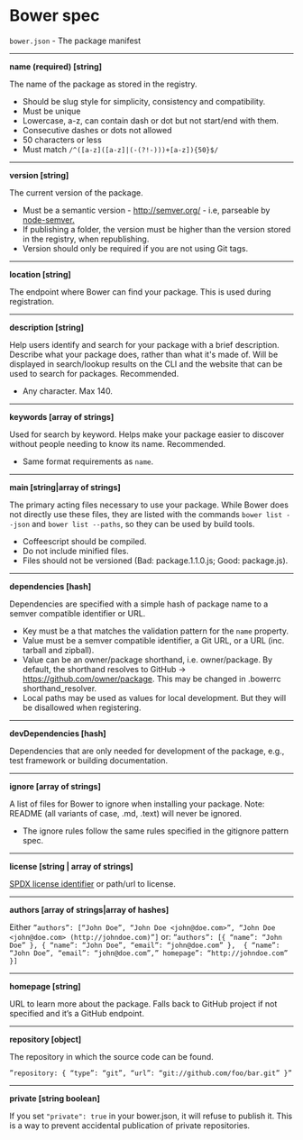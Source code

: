 # Bower spec

`bower.json` - The package manifest

---

**name (required) [string]**

The name of the package as stored in the registry.

* Should be slug style for simplicity, consistency and compatibility.
* Must be unique
* Lowercase, a-z, can contain dash or dot but not start/end with them.
* Consecutive dashes or dots not allowed
* 50 characters or less
* Must match `/^([a-z]([a-z]|(-(?!-)))+[a-z]){50}$/`

---

**version [string]**

The current version of the package.

* Must be a semantic version - http://semver.org/ - i.e, parseable by [node-semver.](https://github.com/isaacs/node-semver)
* If publishing a folder, the version must be higher than the version stored in the registry, when republishing.
* Version should only be required if you are not using Git tags.

---

**location [string]**

The endpoint where Bower can find your package. This is used during registration.

---

**description [string]**

Help users identify and search for your package with a brief description. Describe what your package does, rather than what it's made of. Will be displayed in search/lookup results on the CLI and the website that can be used to search for packages. Recommended.

* Any character. Max 140.

---

**keywords [array of strings]**

Used for search by keyword. Helps make your package easier to discover without people needing to know its name. Recommended.

* Same format requirements as `name`.

---

**main [string|array of strings]**

The primary acting files necessary to use your package. While Bower does not directly use these files, they are listed with the commands `bower list --json` and `bower list --paths`, so they can be used by build tools.

* Coffeescript should be compiled.
* Do not include minified files.
* Files should not be versioned (Bad: package.1.1.0.js; Good: package.js).


---

**dependencies [hash]**

Dependencies are specified with a simple hash of package name to a semver compatible identifier or URL.

* Key must be a <name> that matches the validation pattern for the `name` property.
* Value must be a semver compatible identifier, a Git URL, or a URL (inc. tarball and zipball).
* Value can be an owner/package shorthand, i.e. owner/package. By default, the shorthand resolves to GitHub -> https://github.com/owner/package. This may be changed in .bowerrc shorthand_resolver.
* Local paths may be used as values for local development. But they will be disallowed when registering.

---

**devDependencies [hash]**

Dependencies that are only needed for development of the package, e.g., test framework or building documentation.

---

**ignore [array of strings]**

A list of files for Bower to ignore when installing your package. Note: README (all variants of case, .md, .text) will never be ignored.

* The ignore rules follow the same rules specified in the gitignore pattern spec.

---

**license [string | array of strings]**

[SPDX license identifier](https://spdx.org/licenses/) or path/url to license.

---

**authors [array of strings|array of hashes]**

Either `”authors”: [“John Doe”, “John Doe <john@doe.com>”, “John Doe <john@doe.com> (http://johndoe.com)”]`
or: `”authors”: [{ “name”: “John Doe” }, { “name”: “John Doe”, “email”: “john@doe.com” },  { “name”: “John Doe”, “email”: “john@doe.com”,” homepage”: “http://johndoe.com” }]`

---

**homepage [string]**

URL to learn more about the package. Falls back to GitHub project if not specified and it’s a GitHub endpoint.

---

**repository [object]**

The repository in which the source code can be found.

`”repository: { “type”: “git”, “url”: “git://github.com/foo/bar.git” }”`

---

**private [string boolean]**

If you set `"private": true` in your bower.json, it will refuse to publish it. This is a way to prevent accidental publication of private repositories.